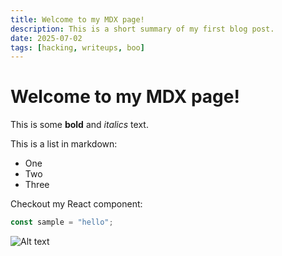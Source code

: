 ```yaml
---
title: Welcome to my MDX page!
description: This is a short summary of my first blog post.
date: 2025-07-02
tags: [hacking, writeups, boo]
---
```


# Welcome to my MDX page!

This is some **bold** and _italics_ text.

This is a list in markdown:

- One
- Two
- Three

Checkout my React component:

```js
const sample = "hello";
```

![Alt text](/profile.webp)
